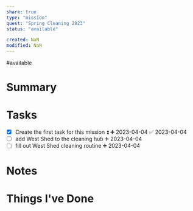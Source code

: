```yaml
---
share: true
type: "mission"
quest: "Spring Cleaning 2023"
status: "available"

created: NaN 
modified: NaN
---
```

#available 
# Summary

# Tasks
- [x] Create the first task for this mission ⏫ ➕ 2023-04-04 ✅ 2023-04-04
- [ ] add West Shed to the cleaning hub ➕ 2023-04-04 
- [ ] fill out West Shed cleaning routine ➕ 2023-04-04
# Notes

# Things I've Done